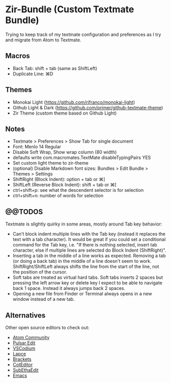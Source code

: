 # Zir-Bundle (Custom Textmate Bundle)

Trying to keep track of my textmate configuration and preferences as I try and migrate from Atom to Textmate.

## Macros
- Back Tab: shift + tab (same as ShiftLeft)
- Duplicate Line: ⌘D

## Themes
- Monokai Light (https://github.com/rjfranco/monokai-light)
- Github Light & Dark (https://github.com/primer/github-textmate-theme)
- Zir Theme (custom theme based on Github Light)

## Notes
- Textmate > Preferences > Show Tab for single document
- Font: Menlo 14 Regular
- Disable Soft Wrap, Show wrap column (80 width)
- defaults write com.macromates.TextMate disableTypingPairs YES
- Set custom light theme to zir-theme
- (optional) Disable Markdown font sizes: Bundles > Edit Bundle > Themes > Settings
- ShiftRight (Block Indent): option + tab or ⌘]
- ShiftLeft (Reverse Block Indent): shift + tab or ⌘[ 
- ctrl+shift+p: see what the descendent selector is for selection
- ctrl+shift+n: number of words for selection

## @@TODOS

Textmate is slightly quirky in some areas, mostly around Tab key behavior:

- Can't block indent multiple lines with the Tab key (instead it replaces the text with a tab character). It would be great if you could set a conditional command for the Tab key, i.e. "If there is nothing selected, insert tab character, else if multiple lines are selected do Block Indent (ShiftRight)".
- Inserting a tab in the middle of a line works as expected. Removing a tab (or doing a back tab) in the middle of a line doesn't seem to work. ShiftRight/ShiftLeft always shifts the line from the start of the line, not the position of the cursor. 
- Soft tabs are treated as virtual hard tabs. Soft tabs inserts 2 spaces but pressing the left arrow key or delete key I expect to be able to navigate back 1 space. Instead it always jumps back 2 spaces.
- Opening a new file from Finder or Terminal always opens in a new window instead of a new tab. 

## Alternatives

Other open source editors to check out:
- [Atom Community](https://github.com/atom-community/atom)
- [Pulsar Edit](https://github.com/pulsar-edit/pulsar)
- [VSCodium](https://github.com/VSCodium/vscodium)
- [Lapce](https://github.com/lapce/lapce)
- [Brackets](http://brackets.io/)
- [CotEditor](https://github.com/coteditor/CotEditor)
- [SubEthaEdit](https://github.com/subethaedit/SubEthaEdit/)
- [Emacs](https://emacsformacos.com/)



